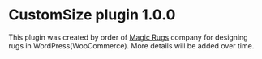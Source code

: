 # CustomSize plugin 1.0.0
This plugin was created by order of <a href="magicrugs.com">Magic Rugs</a> company for designing rugs in WordPress(WooCommerce).
More details will be added over time.
